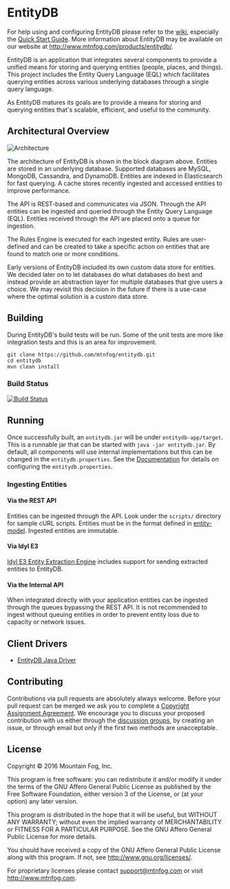 ﻿# EntityDB

For help using and configuring EntityDB please refer to the [wiki](https://github.com/mtnfog/entitydb/wiki), especially the [Quick Start Guide](https://github.com/mtnfog/entitydb/wiki/Quick-Start-Guide). More information about EntityDB may be available on our website at http://www.mtnfog.com/products/entitydb/.

EntityDB is an application that integrates several components to provide a unified means for storing and querying entities (people, places, and things). This project includes the Entity Query Language (EQL) which facilitates querying entities across various underlying databases through a single query language.

As EntityDB matures its goals are to provide a means for storing and querying entities that's scalable, efficient, and useful to the community.

## Architectural Overview

![Architecture](https://www.mtnfog.com/wp-content/uploads/2016/02/entitydb-architecture.png)

The architecture of EntityDB is shown in the block diagram above. Entities are stored in an underlying database. Supported databases are MySQL, MongoDB, Cassandra, and DynamoDB. Entities are indexed in Elasticsearch for fast querying. A cache stores recently ingested and accessed entities to improve performance.

The API is REST-based and communicates via JSON. Through the API entities can be ingested and queried through the Entity Query Language (EQL). Entities received through the API are placed onto a queue for ingestion.

The Rules Engine is executed for each ingested entity. Rules are user-defined and can be created to take a specific action on entities that are found to match one or more conditions.

Early versions of EntityDB included its own custom data store for entities. We decided later on to let databases do what databases do best and instead provide an abstraction layer for multiple databases that give users a choice. We may revisit this decision in the future if there is a use-case where the optimal solution is a custom data store.

## Building

During EntityDB's build tests will be run. Some of the unit tests are more like integration tests and this is an area for improvement.

```
git clone https://github.com/mtnfog/entitydb.git
cd entitydb
mvn clean install
```

### Build Status

[![Build Status](https://travis-ci.org/mtnfog/entitydb.svg?branch=master)](https://travis-ci.org/mtnfog/entitydb)

## Running

Once successfully built, an `entitydb.jar` will be under `entitydb-app/target`. This is a runnable jar that can be started with `java -jar entitydb.jar`. By default, all components will use internal implementations but this can be changed in the `entitydb.properties`. See the [Documentation](https://github.com/mtnfog/entitydb/blob/master/documentation.md) for details on configuring the `entitydb.properties`.

### Ingesting Entities

#### Via the REST API

Entities can be ingested through the API. Look under the `scripts/` directory for sample cURL scripts. Entities must be in the format defined in [entity-model](https://github.com/mtnfog/entity-model). Ingested entities are immutable.

#### Via Idyl E3

[Idyl E3 Entity Extraction Engine](http://www.mtnfog.com/?p=14) includes support for sending extracted entities to EntityDB.

#### Via the Internal API

When integrated directly with your application entities can be ingested through the queues bypassing the REST API. It is not recommended to ingest without queuing entities in order to prevent entity loss due to capacity or network issues.

## Client Drivers

* [EntityDB Java Driver](https://github.com/mtnfog/entitydb-java-driver)

## Contributing

Contributions via pull requests are absolutely always welcome. Before your pull request can be merged we ask you to complete a [Copyright Assignment Agreement](http://www.mtnfog.com/?p=1744). We encourage you to discuss your proposed contribution with us either through the [discussion groups](https://groups.google.com/forum/#!forum/entitydb), by creating an issue, or through email but only if the first two methods are unacceptable.

## License

Copyright © 2016 Mountain Fog, Inc.

This program is free software: you can redistribute it and/or modify it under the terms of the GNU Affero General Public License as published by the Free Software Foundation, either version 3 of the License, or (at your option) any later version.

This program is distributed in the hope that it will be useful, but WITHOUT ANY WARRANTY; without even the implied warranty of MERCHANTABILITY or FITNESS FOR A PARTICULAR PURPOSE. See the GNU Affero General Public License for more details.

You should have received a copy of the GNU Affero General Public License along with this program.  If not, see <http://www.gnu.org/licenses/>.

For proprietary licenses please contact support@mtnfog.com or visit http://www.mtnfog.com.
